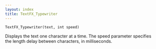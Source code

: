 ```yaml
---
layout: index
title: TextFX_Typewriter
---
```


    TextFX_Typewriter(text, int speed)

Displays the text one character at a time. The speed parameter specifies the length delay between characters, in milliseconds.
